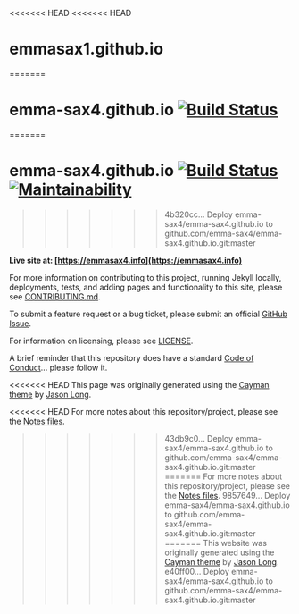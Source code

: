 <<<<<<< HEAD
<<<<<<< HEAD
# emmasax1.github.io
=======
# emma-sax4.github.io [![Build Status](https://travis-ci.com/emma-sax4/emma-sax4.github.io.svg?branch=release)](https://travis-ci.com/emma-sax4/emma-sax4.github.io)
=======
# emma-sax4.github.io [![Build Status](https://travis-ci.com/emma-sax4/emma-sax4.github.io.svg?branch=release)](https://travis-ci.com/emma-sax4/emma-sax4.github.io) [![Maintainability](https://api.codeclimate.com/v1/badges/a9161347b2a122a15ec3/maintainability)](https://codeclimate.com/github/emma-sax4/emma-sax4.github.io/maintainability)
>>>>>>> 4b320cc... Deploy emma-sax4/emma-sax4.github.io to github.com/emma-sax4/emma-sax4.github.io.git:master

**Live site at: [https://emmasax4.info](https://emmasax4.info)**

For more information on contributing to this project, running Jekyll locally, deployments, tests, and adding pages and functionality to this site, please see [CONTRIBUTING.md](https://github.com/emma-sax4/emma-sax4.github.io/blob/release/.github/CONTRIBUTING.md).

To submit a feature request or a bug ticket, please submit an official [GitHub Issue](https://github.com/emma-sax4/emma-sax4.github.io/issues/new/choose).

For information on licensing, please see [LICENSE](https://github.com/emma-sax4/emma-sax4.github.io/blob/release/LICENSE).

A brief reminder that this repository does have a standard [Code of Conduct](https://github.com/emma-sax4/emma-sax4.github.io/blob/release/.github/CODE_OF_CONDUCT.md)... please follow it.

<<<<<<< HEAD
This page was originally generated using the [Cayman theme](https://github.com/jasonlong/cayman-theme) by [Jason Long](https://twitter.com/jasonlong).

<<<<<<< HEAD
For more notes about this repository/project, please see the [Notes files](https://github.com/emma-sax4/emma-sax4.github.io/blob/release/.notes).
>>>>>>> 43db9c0... Deploy emma-sax4/emma-sax4.github.io to github.com/emma-sax4/emma-sax4.github.io.git:master
=======
For more notes about this repository/project, please see the [Notes files](https://github.com/emma-sax4/emma-sax4.github.io/blob/release/.github/NOTES).
>>>>>>> 9857649... Deploy emma-sax4/emma-sax4.github.io to github.com/emma-sax4/emma-sax4.github.io.git:master
=======
This website was originally generated using the [Cayman theme](https://github.com/jasonlong/cayman-theme) by [Jason Long](https://twitter.com/jasonlong).
>>>>>>> e40ff00... Deploy emma-sax4/emma-sax4.github.io to github.com/emma-sax4/emma-sax4.github.io.git:master
